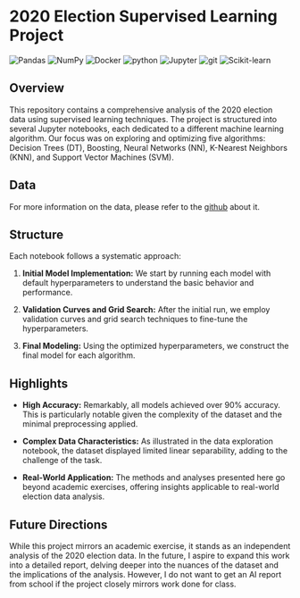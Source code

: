 # 2020 Election Supervised Learning Project

<p>
<img alt="Pandas" src="https://img.shields.io/badge/-Pandas-5849BE?style=flat-square&logo=pandas&logoColor=white" />
<img alt="NumPy" src="https://img.shields.io/badge/-NumPy-blue?style=flat-square&logo=NumPy&logoColor=white" />
<img alt="Docker" src="https://img.shields.io/badge/-Docker-46a2f1?style=flat-square&logo=docker&logoColor=white" />
<img alt="python" src="https://img.shields.io/badge/-Python-13aa52?style=flat-square&logo=python&logoColor=white" />
<img alt="Jupyter" src="https://img.shields.io/badge/-Jupyter-FB542B?style=flat-square&logo=Jupyter&logoColor=white" />
<img alt="git" src="https://img.shields.io/badge/-Git-F05032?style=flat-square&logo=git&logoColor=white" />
<img alt="Scikit-learn" src="https://img.shields.io/badge/-Scikit learn-DD0031?style=flat-square&logo=Scikit-learn&logoColor=white" />
</p>

## Overview

This repository contains a comprehensive analysis of the 2020 election data using supervised learning techniques. The project is structured into several Jupyter notebooks, each dedicated to a different machine learning algorithm. Our focus was on exploring and optimizing five algorithms: Decision Trees (DT), Boosting, Neural Networks (NN), K-Nearest Neighbors (KNN), and Support Vector Machines (SVM).

## Data

For more information on the data, please refer to the [github](https://github.com/johnhangen/2020_Election_Pipeline) about it.

## Structure

Each notebook follows a systematic approach:

1. **Initial Model Implementation:** We start by running each model with default hyperparameters to understand the basic behavior and performance.

2. **Validation Curves and Grid Search:** After the initial run, we employ validation curves and grid search techniques to fine-tune the hyperparameters.

3. **Final Modeling:** Using the optimized hyperparameters, we construct the final model for each algorithm.

## Highlights

* **High Accuracy:** Remarkably, all models achieved over 90% accuracy. This is particularly notable given the complexity of the dataset and the minimal preprocessing applied.

* **Complex Data Characteristics:** As illustrated in the data exploration notebook, the dataset displayed limited linear separability, adding to the challenge of the task.

* **Real-World Application:** The methods and analyses presented here go beyond academic exercises, offering insights applicable to real-world election data analysis.

## Future Directions

While this project mirrors an academic exercise, it stands as an independent analysis of the 2020 election data. In the future, I aspire to expand this work into a detailed report, delving deeper into the nuances of the dataset and the implications of the analysis. However, I do not want to get an AI report from school if the project closely mirrors work done for class.
